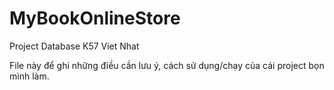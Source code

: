 MyBookOnlineStore
=================

Project Database K57 Viet Nhat 


File này để ghi những điều cần lưu ý, cách sử dụng/chạy của cái project bọn mình làm. 
